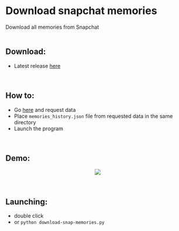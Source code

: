 # Download snapchat memories
Download all memories from Snapchat  
<br>

## Download:
- Latest release [here](https://github.com/emermacko/download-snap-memories/releases)

<br>

## How to:
- Go [here](https://accounts.snapchat.com/accounts/downloadmydata) and request data
- Place `memories_history.json` file from requested data in the same directory
- Launch the program

<br>

## Demo:

<p align="center">
  <img width="auto" height="auto" src="https://user-images.githubusercontent.com/25122875/89818733-8b56b600-db4a-11ea-8e04-24b51ec20746.jpg">
</p>


<br>

## Launching:
- double click
- or `python download-snap-memories.py`
